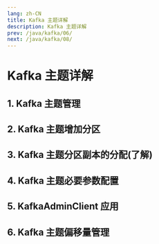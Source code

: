 ```yaml
---
lang: zh-CN
title: Kafka 主题详解
description: Kafka 主题详解
prev: /java/kafka/06/
next: /java/kafka/08/
---
```


# Kafka 主题详解

## 1. Kafka 主题管理



## 2. Kafka 主题增加分区



## 3. Kafka 主题分区副本的分配(了解)



## 4. Kafka 主题必要参数配置



## 5. KafkaAdminClient 应用



## 6. Kafka 主题偏移量管理

